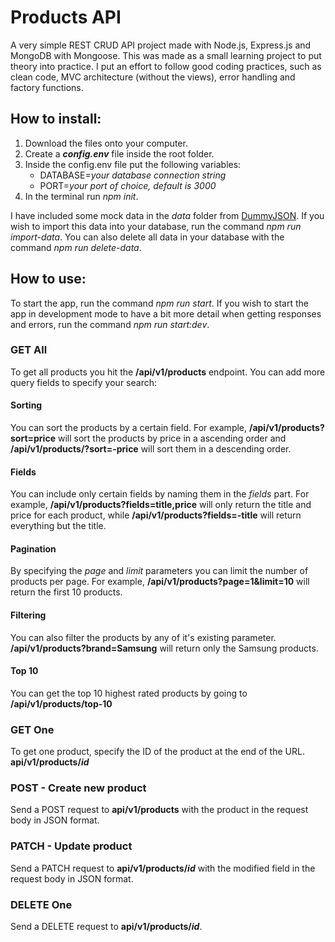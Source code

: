 # Products API

A very simple REST CRUD API project made with Node.js, Express.js and MongoDB with Mongoose.
This was made as a small learning project to put theory into practice.
I put an effort to follow good coding practices, such as clean code, MVC architecture (without the views), error handling and factory functions.

## How to install:

1. Download the files onto your computer.
2. Create a **_config.env_** file inside the root folder.
3. Inside the config.env file put the following variables:
   - DATABASE=_your database connection string_
   - PORT=_your port of choice, default is 3000_
4. In the terminal run _npm init_.

I have included some mock data in the _data_ folder from [DummyJSON](https://dummyjson.com/). If you wish to import this data into your database, run the command _npm run import-data_. You can also delete all data in your database with the command _npm run delete-data_.

## How to use:

To start the app, run the command _npm run start_. If you wish to start the app in development mode to have a bit more detail when getting responses and errors, run the command _npm run start:dev_.

### GET All

To get all products you hit the **/api/v1/products** endpoint. You can add more query fields to specify your search:

#### Sorting

You can sort the products by a certain field. For example, **/api/v1/products?sort=price** will sort the products by price in a ascending order and **/api/v1/products/?sort=-price** will sort them in a descending order.

#### Fields

You can include only certain fields by naming them in the _fields_ part. For example, **/api/v1/products?fields=title,price** will only return the title and price for each product, while **/api/v1/products?fields=-title** will return everything but the title.

#### Pagination

By specifying the _page_ and _limit_ parameters you can limit the number of products per page. For example, **/api/v1/products?page=1&limit=10** will return the first 10 products.

#### Filtering

You can also filter the products by any of it's existing parameter. **/api/v1/products?brand=Samsung** will return only the Samsung products.

#### Top 10

You can get the top 10 highest rated products by going to **/api/v1/products/top-10**

### GET One

To get one product, specify the ID of the product at the end of the URL.
**api/v1/products/_id_**

### POST - Create new product

Send a POST request to **api/v1/products** with the product in the request body in JSON format.

### PATCH - Update product

Send a PATCH request to **api/v1/products/_id_** with the modified field in the request body in JSON format.

### DELETE One

Send a DELETE request to **api/v1/products/_id_**.
